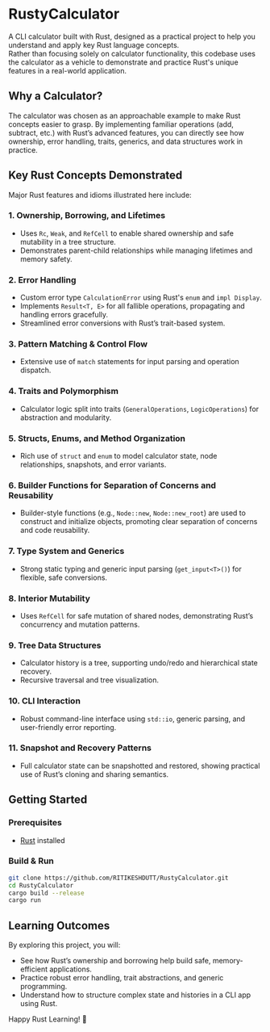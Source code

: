 # RustyCalculator

A CLI calculator built with Rust, designed as a practical project to help you understand and apply key Rust language concepts.  
Rather than focusing solely on calculator functionality, this codebase uses the calculator as a vehicle to demonstrate and practice Rust's unique features in a real-world application.

## Why a Calculator?
The calculator was chosen as an approachable example to make Rust concepts easier to grasp. By implementing familiar operations (add, subtract, etc.) with Rust’s advanced features, you can directly see how ownership, error handling, traits, generics, and data structures work in practice.

## Key Rust Concepts Demonstrated

Major Rust features and idioms illustrated here include:

### 1. Ownership, Borrowing, and Lifetimes
- Uses `Rc`, `Weak`, and `RefCell` to enable shared ownership and safe mutability in a tree structure.
- Demonstrates parent-child relationships while managing lifetimes and memory safety.

### 2. Error Handling
- Custom error type `CalculationError` using Rust's `enum` and `impl Display`.
- Implements `Result<T, E>` for all fallible operations, propagating and handling errors gracefully.
- Streamlined error conversions with Rust’s trait-based system.

### 3. Pattern Matching & Control Flow
- Extensive use of `match` statements for input parsing and operation dispatch.

### 4. Traits and Polymorphism
- Calculator logic split into traits (`GeneralOperations`, `LogicOperations`) for abstraction and modularity.

### 5. Structs, Enums, and Method Organization
- Rich use of `struct` and `enum` to model calculator state, node relationships, snapshots, and error variants.

### 6. Builder Functions for Separation of Concerns and Reusability
- Builder-style functions (e.g., `Node::new`, `Node::new_root`) are used to construct and initialize objects, promoting clear separation of concerns and code reusability.

### 7. Type System and Generics
- Strong static typing and generic input parsing (`get_input<T>()`) for flexible, safe conversions.

### 8. Interior Mutability
- Uses `RefCell` for safe mutation of shared nodes, demonstrating Rust’s concurrency and mutation patterns.

### 9. Tree Data Structures
- Calculator history is a tree, supporting undo/redo and hierarchical state recovery.
- Recursive traversal and tree visualization.

### 10. CLI Interaction
- Robust command-line interface using `std::io`, generic parsing, and user-friendly error reporting.

### 11. Snapshot and Recovery Patterns
- Full calculator state can be snapshotted and restored, showing practical use of Rust’s cloning and sharing semantics.

## Getting Started

### Prerequisites
- [Rust](https://www.rust-lang.org/tools/install) installed

### Build & Run

```sh
git clone https://github.com/RITIKESHDUTT/RustyCalculator.git
cd RustyCalculator
cargo build --release
cargo run
```

## Learning Outcomes

By exploring this project, you will:
- See how Rust’s ownership and borrowing help build safe, memory-efficient applications.
- Practice robust error handling, trait abstractions, and generic programming.
- Understand how to structure complex state and histories in a CLI app using Rust.

Happy Rust Learning! 🦀
